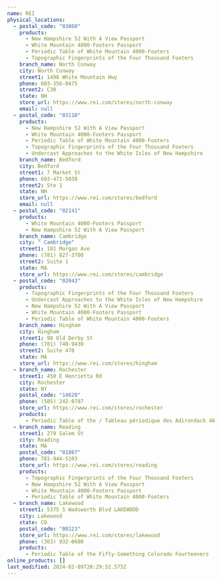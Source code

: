 ```yaml
---
name: REI
physical_locations:
  - postal_code: "03860"
    products:
      - New Hampshire 52 With A View Passport
      - White Mountain 4000-Footers Passport
      - Periodic Table of White Mountain 4000-Footers
      - Topographic Fingerprints of the Four Thousand Footers
    branch_name: North Conway
    city: North Conway
    street1: 1498 White Mountain Hwy
    phone: 603-356-0475
    street2: C30
    state: NH
    store_url: https://www.rei.com/stores/north-conway
    email: null
  - postal_code: "03110"
    products:
      - New Hampshire 52 With A View Passport
      - White Mountain 4000-Footers Passport
      - Periodic Table of White Mountain 4000-Footers
      - Topographic Fingerprints of the Four Thousand Footers
      - Undercast Approaches to the White Isles of New Hampshire
    branch_name: Bedford
    city: Bedford
    street1: 7 Market St
    phone: 603-471-5038
    street2: Ste 1
    state: NH
    store_url: https://www.rei.com/stores/bedford
    email: null
  - postal_code: "02141"
    products:
      - White Mountain 4000-Footers Passport
      - New Hampshire 52 With A View Passport
    branch_name: Cambridge
    city: " Cambridge"
    street1: 181 Morgan Ave
    phone: (781) 827-3700
    street2: Suite 1
    state: MA
    store_url: https://www.rei.com/stores/cambridge
  - postal_code: "02043"
    products:
      - Topographic Fingerprints of the Four Thousand Footers
      - Undercast Approaches to the White Isles of New Hampshire
      - New Hampshire 52 With A View Passport
      - White Mountain 4000-Footers Passport
      - Periodic Table of White Mountain 4000-Footers
    branch_name: Hingham
    city: Hingham
    street1: 98 Old Derby St
    phone: (781) 740-9430
    street2: Suite 470
    state: MA
    store_url: https://www.rei.com/stores/hingham
  - branch_name: Rochester
    street1: 450 E Henrietta Rd
    city: Rochester
    state: NY
    postal_code: "14620"
    phone: (585) 242-0787
    store_url: https://www.rei.com/stores/rochester
    products:
      - Periodic Table of the / Tableau périodique des Adirondack 46
  - branch_name: Reading
    street1: 279 Salem St
    city: Reading
    state: MA
    postal_code: "01867"
    phone: 781-944-5103
    store_url: https://www.rei.com/stores/reading
    products:
      - Topographic Fingerprints of the Four Thousand Footers
      - New Hampshire 52 With A View Passport
      - White Mountain 4000-Footers Passport
      - Periodic Table of White Mountain 4000-Footers
  - branch_name: Lakewood
    street1: 5375 S Wadsworth Blvd LAKEWOOD
    city: Lakewood
    state: CO
    postal_code: "80123"
    store_url: https://www.rei.com/stores/lakewood
    phone: (303) 932-0600
    products:
      - Periodic Table of the Fifty-Something Colorado Fourteeners
online_products: []
last_modified: 2024-02-09T20:29:52.575Z
---
```

